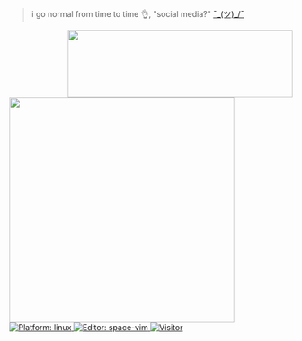 <!-- <img align="right" height="250" alt="GIF" src="https://i.pinimg.com/originals/cd/59/d6/cd59d626dc86397fe45080e6e9c7027d.gif" /> -->

> i go normal from time to time 👌, "social media?" [¯\_(ツ)_/¯](https://solo.to/bruhtus)


<a href="https://github.com/bruhtus/github-readme-stats">
<img align="right" width="400" height="120" src="https://github-readme-stats.vercel.app/api/top-langs/?username=bruhtus&layout=compact&hide_border=true&hide_title=true&theme=graywhite" />
</a>

<a href="https://github.com/bruhtus/github-readme-stats">
<img width="400" src="https://github-readme-stats.vercel.app/api?username=bruhtus&show_icons=true&hide_border=true&hide_title=true&count_private=true&theme=graywhite" />
</a>

<a href="https://manjaro.org/">
<img src="https://img.shields.io/badge/platform-%20linux-blue"
alt="Platform: linux" />
<a/>

<a href="http://vim.liuchengxu.org/">
<img src="https://img.shields.io/badge/%F0%9F%94%A7editor-space~vim-blue" alt="Editor: space-vim">
<a/>

<a href="https://github.com/bruhtus">
<img src="https://visitor-badge.glitch.me/badge?page_id=bruhtus.visitor-badge"
alt="Visitor" />
<a/>
